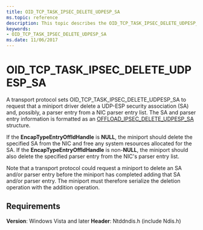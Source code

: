 ```yaml
---
title: OID_TCP_TASK_IPSEC_DELETE_UDPESP_SA
ms.topic: reference
description: This topic describes the OID_TCP_TASK_IPSEC_DELETE_UDPESP_SA object identifier (OID).
keywords:
- OID_TCP_TASK_IPSEC_DELETE_UDPESP_SA
ms.date: 11/06/2017
---
```


# OID_TCP_TASK_IPSEC_DELETE_UDPESP_SA

A transport protocol sets OID_TCP_TASK_IPSEC_DELETE_UDPESP_SA to request that a miniport driver delete a UDP-ESP security association (SA) and, possibly, a parser entry from a NIC parser entry list. The SA and parser entry information is formatted as an [OFFLOAD_IPSEC_DELETE_UDPESP_SA](/windows-hardware/drivers/ddi/ntddndis/ns-ntddndis-_offload_ipsec_delete_udpesp_sa) structure.

If the **EncapTypeEntryOffldHandle** is **NULL**, the miniport should delete the specified SA from the NIC and free any system resources allocated for the SA. If the **EncapTypeEntryOffldHandle** is non-**NULL**, the miniport should also delete the specified parser entry from the NIC's parser entry list.

Note that a transport protocol could request a miniport to delete an SA and/or parser entry before the miniport has completed adding that SA and/or parser entry. The miniport must therefore serialize the deletion operation with the addition operation.

## Requirements

**Version**: Windows Vista and later
**Header**: Ntddndis.h (include Ndis.h)
